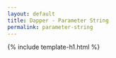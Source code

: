 ```yaml
---
layout: default
title: Dapper - Parameter String 
permalink: parameter-string
---
```


{% include template-h1.html %}
